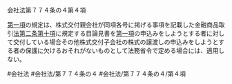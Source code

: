 会社法第７７４条の４第４項

[第一項](会社法＿＿＿＿第７７４条の４第１項)の規定は、株式交付親会社が同項各号に掲げる事項を記載した金融商品取引[法第二条第十項](会社法＿＿＿＿第２条第１０項)に規定する目論見書を[第一項](会社法＿＿＿＿第７７４条の４第１項)の申込みをしようとする者に対して交付している場合その他株式交付子会社の株式の譲渡しの申込みをしようとする者の保護に欠けるおそれがないものとして法務省令で定める場合には、適用しない。

#会社法
#会社法/第７７４条の４
#会社法/第７７４条の４/第４項
